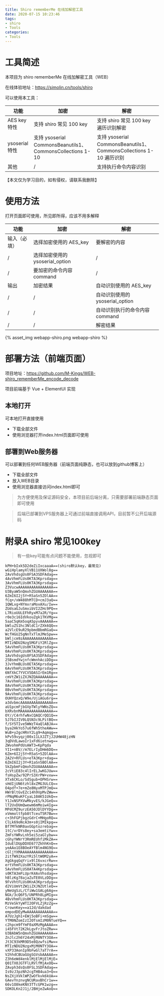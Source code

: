 ```yaml
---
title: Shiro rememberMe 在线加解密工具
date: 2020-07-15 10:23:46
tags:
- shiro
- Tools
categories:
- Tools
---
```


# 工具简述

本项目为 shiro rememberMe 在线加解密工具（WEB）

在线体验地址：https://simolin.cn/tools/shiro

可以使用本工具：


功能|加密|解密
---|---|---
AES key 特性|支持 shiro 常见 100 key|支持 shiro 常见 100 key 遍历识别解密
ysoserial 特性|支持 ysoserial CommonsBeanutils1、CommonsCollections 1-10|支持 ysoserial CommonsBeanutils1、CommonsCollections 1-10 遍历识别
其他|/|支持执行命令内容识别


【本文仅为学习目的，如有侵权，请联系我删除】
<!-- more -->

# 使用方法

打开页面即可使用，所见即所得，应该不用多解释


功能|加密|解密
---|---|---
输入（必填）|选择加密使用的 AES_key|要解密的内容
/|选择加密使用的 ysoserial_option|/
/|要加密的命令内容 command|/
输出|加密结果|自动识别使用的 AES_key
/|/|自动识别使用的 ysoserial_option
/|/|自动识别执行的命令内容 command
/|/|解密结果


{% asset_img webapp-shiro.png webapp-shiro %}

# 部署方法（前端页面）

项目地址：https://github.com/M-Kings/WEB-shiro_rememberMe_encode_decode

项目前端基于 Vue + ElementUI 实现

## 本地打开

可本地打开直接使用

- 下载全部文件
- 使用浏览器打开index.html页面即可使用

## 部署到Web服务器

可以部署到任何WEB服务器（前端页面纯静态，也可以放到github博客上）

- 下载全部文件
- 放入WEB目录
- 使用浏览器直接访问index.html即可

> 为方便使用及保证源码安全，本项目前后端分离，只需要部署前端静态页面即可使用

> 后端已部署到VPS服务器上可通过前端直接调用API，目前暂不公开后端源码

# 附录A shiro 常见100key

> 有一些key可能有点问题不能使用，忽视即可

```
kPH+bIxk5D2deZiIxcaaaA==(shiro默认key，最常见)
wGiHplamyXlVB11UXWol8g==
2AvVhdsgUs0FSA3SDFAdag==
4AvVhmFLUs0KTA3Kprsdag==
3AvVhmFLUs0KTA3Kprsdag==
Z3VucwAAAAAAAAAAAAAAAA==
U3ByaW5nQmxhZGUAAAAAAA==
6ZmI6I2j5Y+R5aSn5ZOlAA==
fCq+/xW488hMTCD+cmJ3aQ==
1QWLxg+NYmxraMoxAXu/Iw==
ZUdsaGJuSmxibVI2ZHc9PQ==
L7RioUULEFhRyxM7a2R/Yg==
r0e3c16IdVkouZgk1TKVMg==
5aaC5qKm5oqA5pyvAAAAAA==
bWluZS1hc3NldC1rZXk6QQ==
a2VlcE9uR29pbmdBbmRGaQ==
WcfHGU25gNnTxTlmJMeSpw==
bWljcm9zAAAAAAAAAAAAAA==
MTIzNDU2Nzg5MGFiY2RlZg==
5AvVhmFLUs0KTA3Kprsdag==
0AvVhmFLUs0KTA3Kprsdag==
1AvVhdsgUs0FSA3SDFAdag==
25BsmdYwjnfcWmnhAciDDg==
3JvYhmBLUs0ETA5Kprsdag==
6AvVhmFLUs0KTA3Kprsdag==
6NfXkC7YVCV5DASIrEm1Rg==
cmVtZW1iZXJNZQAAAAAAAA==
7AvVhmFLUs0KTA3Kprsdag==
8AvVhmFLUs0KTA3Kprsdag==
8BvVhmFLUs0KTA3Kprsdag==
9AvVhmFLUs0KTA3Kprsdag==
OUHYQzxQ/W9e/UjiAGu6rg==
a3dvbmcAAAAAAAAAAAAAAA==
aU1pcmFjbGVpTWlyYWNsZQ==
bXRvbnMAAAAAAAAAAAAAAA==
OY//C4rhfwNxCQAQCrQQ1Q==
5J7bIJIV0LQSN3c9LPitBQ==
f/SY5TIve5WWzT4aQlABJA==
bya2HkYo57u6fWh5theAWw==
WuB+y2gcHRnY2Lg9+Aqmqg==
kPv59vyqzj00x11LXJZTjJ2UHW48jzHN
3qDVdLawoIr1xFd6ietnwg==
ZWvohmPdUsAWT3=KpPqda
YI1+nBV//m7ELrIyDHm6DQ==
6Zm+6I2j5Y+R5aS+5ZOlAA==
2A2V+RFLUs+eTA3Kpr+dag==
6ZmI6I2j3Y+R1aSn5BOlAA==
SkZpbmFsQmxhZGUAAAAAAA==
2cVtiE83c4lIrELJwKGJUw==
fsHspZw/92PrS3XrPW+vxw==
XTx6CKLo/SdSgub+OPHSrw==
sHdIjUN6tzhl8xZMG3ULCQ==
O4pdf+7e+mZe8NyxMTPJmQ==
HWrBltGvEZc14h9VpMvZWw==
rPNqM6uKFCyaL10AK51UkQ==
Y1JxNSPXVwMkyvES/kJGeQ==
lT2UvDUmQwewm6mMoiw4Ig==
MPdCMZ9urzEA50JDlDYYDg==
xVmmoltfpb8tTceuT5R7Bw==
c+3hFGPjbgzGdrC+MHgoRQ==
ClLk69oNcA3m+s0jIMIkpg==
Bf7MfkNR0axGGptozrebag==
1tC/xrDYs8ey+sa3emtiYw==
ZmFsYWRvLnh5ei5zaGlybw==
cGhyYWNrY3RmREUhfiMkZA==
IduElDUpDDXE677ZkhhKnQ==
yeAAo1E8BOeAYfBlm4NG9Q==
cGljYXMAAAAAAAAAAAAAAA==
2itfW92XazYRi5ltW0M2yA==
XgGkgqGqYrix9lI6vxcrRw==
ertVhmFLUs0KTA3Kprsdag==
5AvVhmFLUS0ATA4Kprsdag==
s0KTA3mFLUprK4AvVhsdag==
hBlzKg78ajaZuTE0VLzDDg==
9FvVhtFLUs0KnA3Kprsdyg==
d2ViUmVtZW1iZXJNZUtleQ==
yNeUgSzL/CfiWw1GALg6Ag==
NGk/3cQ6F5/UNPRh8LpMIg==
4BvVhmFLUs0KTA3Kprsdag==
MzVeSkYyWTI2OFVLZjRzZg==
CrownKey==a12d/dakdad
empodDEyMwAAAAAAAAAAAA==
A7UzJgh1+EWj5oBFi+mSgw==
YTM0NZomIzI2OTsmIzM0NTueYQ==
c2hpcm9fYmF0aXMzMgAAAA==
i45FVt72K2kLgvFrJtoZRw==
U3BAbW5nQmxhZGUAAAAAAA==
ZnJlc2h6Y24xMjM0NTY3OA==
Jt3C93kMR9D5e8QzwfsiMw==
MTIzNDU2NzgxMjM0NTY3OA==
vXP33AonIp9bFwGl7aT7rA==
V2hhdCBUaGUgSGVsbAAAAA==
Z3h6eWd4enklMjElMjElMjE=
Q01TX0JGTFlLRVlfMjAxOQ==
ZAvph3dsQs0FSL3SDFAdag==
Is9zJ3pzNh2cgTHB4ua3+Q==
NsZXjXVklWPZwOfkvk6kUA==
GAevYnznvgNCURavBhCr1w==
66v1O8keKNV3TTcGPK1wzg==
SDKOLKn2J1j/2BHjeZwAoQ==
```